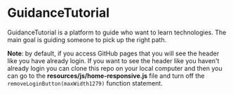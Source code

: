 # GuidanceTutorial

GuidanceTutorial is a platform to guide who want to learn technologies. The main goal is guiding someone to pick up the right path.

**Note**: by default, if you access GitHub pages that you will see the header like you have already login. If you want to see the header like you haven't already login you can clone this repo on your local computer and then you can go to the **resources/js/home-responsive.js** file and turn off the ```removeLoginButton(maxWidth1279)``` function statement.
